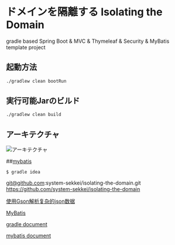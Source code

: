 # ドメインを隔離する Isolating the Domain
gradle based Spring Boot &amp; MVC &amp; Thymeleaf &amp; Security &amp; MyBatis template project

## 起動方法

```sh
./gradlew clean bootRun
```

## 実行可能Jarのビルド

```sh
./gradlew clean build
```

## アーキテクチャ

![アーキテクチャ](architecture.png)


##[mybatis](http://mybatis.org/mybatis-3/zh/getting-started.html)


```
$ gradle idea
```


git@github.com:system-sekkei/isolating-the-domain.git
https://github.com/system-sekkei/isolating-the-domain


[使用Gson解析复杂的json数据](http://blog.csdn.net/tkwxty/article/details/34474501)

[MyBatis](https://zh.wikipedia.org/wiki/MyBatis)


[gradle document](https://docs.gradle.org/current/userguide/dependency_management.html)

[mybatis document](http://mybatis.org/mybatis-3/zh/getting-started.html)